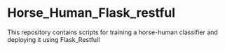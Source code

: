 # Horse_Human_Flask_restful
This repository contains scripts for training a horse-human classifier and deploying it using Flask_Restfull
